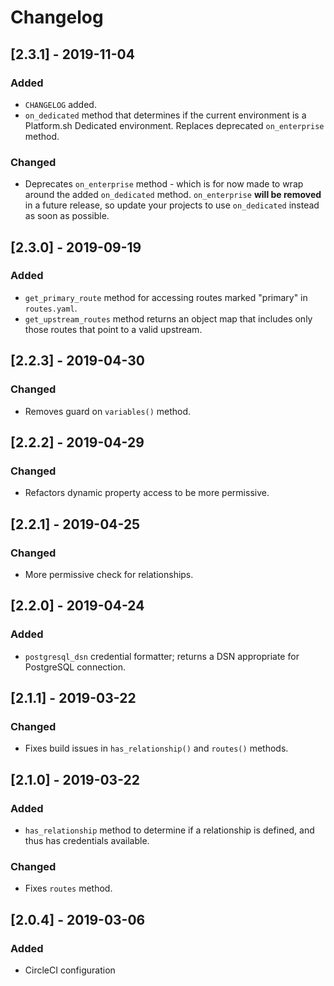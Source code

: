 # Changelog

## [2.3.1] - 2019-11-04

### Added

* `CHANGELOG` added.
* `on_dedicated` method that determines if the current environment is a Platform.sh Dedicated environment. Replaces deprecated `on_enterprise` method.

### Changed

* Deprecates `on_enterprise` method - which is for now made to wrap around the added `on_dedicated` method. `on_enterprise` **will be removed** in a future release, so update your projects to use `on_dedicated` instead as soon as possible.

## [2.3.0] - 2019-09-19

### Added

* `get_primary_route` method for accessing routes marked "primary" in `routes.yaml`.
* `get_upstream_routes` method returns an object map that includes only those routes that point to a valid upstream.

## [2.2.3] - 2019-04-30

### Changed

* Removes guard on `variables()` method.

## [2.2.2] - 2019-04-29

### Changed

* Refactors dynamic property access to be more permissive.

## [2.2.1] - 2019-04-25

### Changed

* More permissive check for relationships.

## [2.2.0] - 2019-04-24

### Added

* `postgresql_dsn` credential formatter; returns a DSN appropriate for PostgreSQL connection.

## [2.1.1] - 2019-03-22

### Changed

* Fixes build issues in `has_relationship()` and `routes()` methods.

## [2.1.0] - 2019-03-22

### Added

* `has_relationship` method to determine if a relationship is defined, and thus has credentials available.

### Changed

* Fixes `routes` method.

## [2.0.4] - 2019-03-06

### Added

* CircleCI configuration

